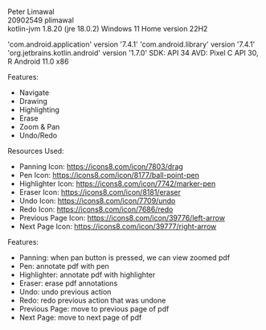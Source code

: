 Peter Limawal  
20902549 plimawal  
kotlin-jvm 1.8.20 (jre 18.0.2)
Windows 11 Home version 22H2  

'com.android.application' version '7.4.1'
'com.android.library' version '7.4.1'
'org.jetbrains.kotlin.android' version '1.7.0'
SDK: API 34
AVD: Pixel C API 30, R Android 11.0 x86

Features:
- Navigate
- Drawing
- Highlighting
- Erase
- Zoom & Pan
- Undo/Redo

Resources Used:
- Panning Icon: https://icons8.com/icon/7803/drag
- Pen Icon: https://icons8.com/icon/8177/ball-point-pen  
- Highlighter Icon: https://icons8.com/icon/7742/marker-pen  
- Eraser Icon: https://icons8.com/icon/8181/eraser
- Undo Icon: https://icons8.com/icon/7709/undo
- Redo Icon: https://icons8.com/icon/7686/redo
- Previous Page Icon: https://icons8.com/icon/39776/left-arrow
- Next Page Icon: https://icons8.com/icon/39777/right-arrow

Features:
- Panning: when pan button is pressed, we can view zoomed pdf
- Pen: annotate pdf with pen
- Highlighter: annotate pdf with highlighter
- Eraser: erase pdf annotations
- Undo: undo previous action
- Redo: redo previous action that was undone
- Previous Page: move to previous page of pdf
- Next Page: move to next page of pdf
